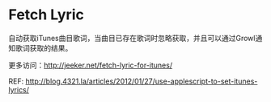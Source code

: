 # Fetch Lyric

自动获取iTunes曲目歌词，当曲目已存在歌词时忽略获取，并且可以通过Growl通知歌词获取的结果。

更多访问：http://jeeker.net/fetch-lyric-for-itunes/

REF: http://blog.4321.la/articles/2012/01/27/use-applescript-to-set-itunes-lyrics/


